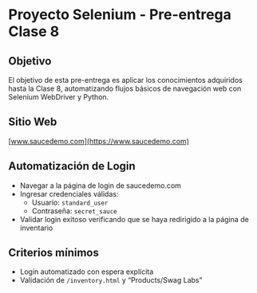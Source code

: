 # Proyecto Selenium - Pre-entrega Clase 8

## Objetivo
El objetivo de esta pre-entrega es aplicar los conocimientos adquiridos hasta la Clase 8, automatizando flujos básicos de navegación web con Selenium WebDriver y Python. 

## Sitio Web
[www.saucedemo.com](https://www.saucedemo.com)

## Automatización de Login
- Navegar a la página de login de saucedemo.com
- Ingresar credenciales válidas:
  - Usuario: `standard_user`
  - Contraseña: `secret_sauce`
- Validar login exitoso verificando que se haya redirigido a la página de inventario

## Criterios mínimos
- Login automatizado con espera explícita
- Validación de `/inventory.html` y “Products/Swag Labs”
